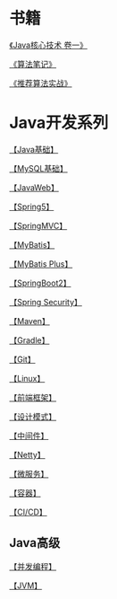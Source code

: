 
# 书籍

 [《Java核心技术  卷一》](https://pumpkn.xyz/archives/java-he-xin-ji-shu-juan-yi-bi-ji)

 [《算法笔记》](https://github.com/Pumpkin9841/JavaNotes/blob/main/docx/algorithm/Algorithm%20notes/README.md)

 [ 《推荐算法实战》 ](https://pumpkn.xyz/archives/-tui-jian-suan-fa-shi-zhan--bi-ji)

# Java开发系列

 [【Java基础】 ](https://github.com/Pumpkin9841/JavaNotes/blob/main/docx/Java/Java%20SE/README.md)

 [【MySQL基础】 ](https://github.com/Pumpkin9841/JavaNotes/blob/main/docx/Java/mysql/%E3%80%90MySQL%E3%80%91%E5%9F%BA%E7%A1%80-mysql-ji-chu.md)

 [ 【JavaWeb】 ](https://github.com/Pumpkin9841/JavaNotes/blob/main/docx/Java/Java%20EE/README.md)

 [ 【Spring5】 ](https://github.com/Pumpkin9841/JavaNotes/blob/main/docx/Java/Spring5/Spring5-spring5.md)

 [ 【SpringMVC】 ]()

 [ 【MyBatis】 ]()

 [ 【MyBatis Plus】 ]()

 [ 【SpringBoot2】 ]()

 [ 【Spring Security】 ]()

 [ 【Maven】 ]()

 [ 【Gradle】 ]()

 [ 【Git】 ]()

 [ 【Linux】 ]()

 [ 【前端框架】 ]()

 [ 【设计模式】 ]()

 [ 【中间件】 ]()

 [ 【Netty】 ]()

 [ 【微服务】 ]()

 [ 【容器】 ]()

 [ 【CI/CD】 ]()


## Java高级

 [ 【并发编程】 ]()

 [ 【JVM】 ]()
